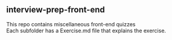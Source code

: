 ## interview-prep-front-end

This repo contains miscellaneous front-end quizzes  
Each subfolder has a Exercise.md file that explains the exercise.

